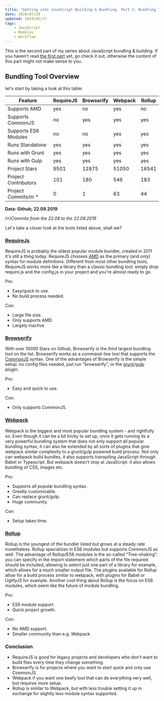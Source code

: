 ```yaml
---
title: "Getting into JavaScript Building & Bundling. Part 2: Bundling Tools"
date: 2016/07/20
updated: 2019/05/27
tags:
    - JavaScript
    - Modules
    - Workflow
---
```


This is the second part of my series about JavaScript bundling & building. If you haven't read [the first part](https://rilling.dev/getting-into-javascript-building-and-bundling-part-1-modules) yet, go check it out, otherwise the content of this part might not make sense to you.

<!-- more -->

## Bundling Tool Overview

let's start by taking a look at this table:

| Feature              | RequireJS | Browserify | Webpack | Rollup |
| -------------------- | --------- | ---------- | ------- | ------ |
| Supports AMD         | yes       | no         | yes     | no     |
| Supports CommonJS    | no        | yes        | yes     | yes    |
| Supports ES6 Modules | no        | no         | yes     | yes    |
| Runs Standalone      | yes       | yes        | yes     | yes    |
| Runs with Grunt      | yes       | yes        | yes     | yes    |
| Runs with Gulp       | yes       | yes        | yes     | yes    |
| Project Stars        | 9501      | 12875      | 51050   | 16541  |
| Project Contributors | 101       | 180        | 546     | 183    |
| Project Commits/m \* | 0         | 1          | 63      | 44     |

**Data: Github; 22.09.2019**

_(\*)Commits from the 22.08 to the 22.09.2019_

Let's take a closer look at the tools listed above, shall we?

### [RequireJs](http://requirejs.org)

RequireJS is probably the oldest popular module bundler, created in 2011 it's still a thing today. RequireJS chooses [AMD](http://rilling.dev/getting-into-JavaScript-building-and-bundling-part-1-modules) as the primary (and only) syntax for module definitions. Different from most other bundling tools, RequireJS works more like a library than a classic bundling tool: simply drop require.js and the config.js in your project and you're almost ready to go.

Pro:

-   Easy/quick to use.
-   No build process needed.

Con:

-   Large file size.
-   Only supports AMD.
-   Largely inactive

### [Browserify](http://browserify.org/)

With over 10000 Stars on Github, Browserify is the third largest bundling tool on the list. Browserify works as a command-line tool that supports the [CommonJS](https://rilling.dev/getting-into-JavaScript-building-and-bundling-part-1-modules) syntax. One of the advantages of Browserify is the simple setup: no config files needed, just run "browserify", or the [grunt](https://www.npmjs.com/package/grunt-browserify)/[gulp](https://www.npmjs.com/package/gulp-browserify) plugin.

Pro:

-   Easy and quick to use.

Con:

-   Only supports CommonJS.

### [Webpack](https://webpack.github.io/)

Webpack is the biggest and most popular bundling system - and rightfully so: Even though it can be a bit tricky to set up, once it gets running its a very powerful bundling system that does not only support all popular bundling syntax, it can also be extended by all sorts of plugins that give webpack similar complexity to a grunt/gulp powered build process. Not only can webpack build bundles, it also supports transpiling JavaScript through Babel or Typescript. But webpack doesn't stop at JavaScript: it also allows bundling of CSS, images etc.

Pro:

-   Supports all popular bundling syntax.
-   Greatly customizable.
-   Can replace grunt/gulp.
-   Huge community.

Con:

-   Setup takes time.

### [Rollup](http://rollupjs.org/)

Rollup is the youngest of the bundler listed but grows at a steady rate nonetheless. Rollup specializes in ES6 modules but supports CommonJS as well. The advantage of Rollup/ES6 modules is the so-called "Tree-shaking": you can specify in the import statement which parts of the file required should be included, allowing to select just one part of a library for example, which allows for a much smaller output file. The plugins available for Rollup allow for a build process similar to webpack, with plugins for Babel or UglifyJS for example. Another cool thing about Rollup is the focus on ES6 modules, which seem like the future of module bundling.

Pro:

-   ES6 module support.
-   Quick project growth.

Con:

-   No AMD support.
-   Smaller community than e.g. Webpack

### Conclusion

-   RequireJS is good for legacy projects and developers who don't want to build files every time they change something.
-   Browserify is for projects where you want to start quick and only use CommonJS.
-   Webpack if you want one beefy tool that can do everything very well, but requires more setup.
-   Rollup is similar to Webpack, but with less trouble setting it up in exchange for slightly less module syntax supported.
